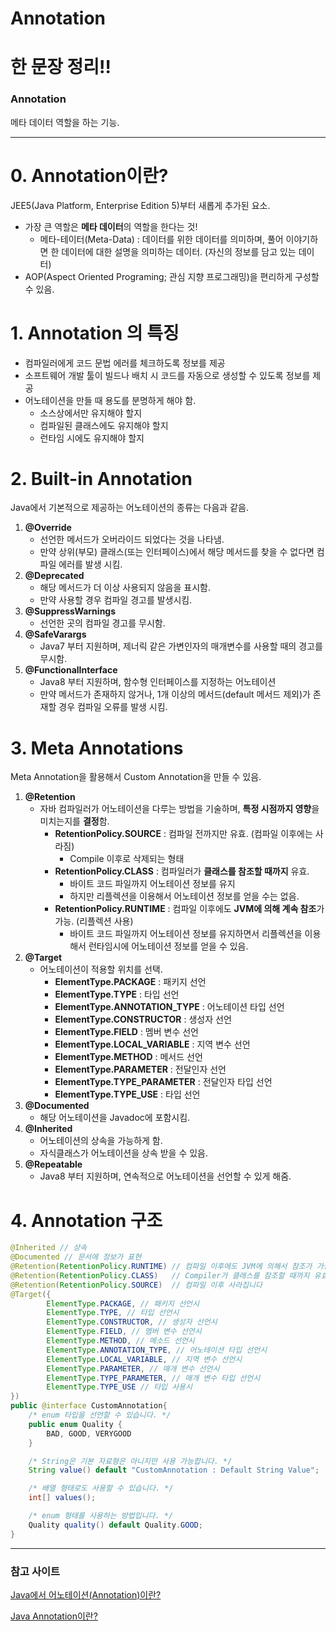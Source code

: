 # Annotation

# 한 문장 정리‼️

### Annotation

메타 데이터 역할을 하는 기능. 

---

# 0. Annotation이란?

JEE5(Java Platform, Enterprise Edition 5)부터 새롭게 추가된 요소.

- 가장 큰 역할은 **메타 데이터**의 역할을 한다는 것!
    - 메타-테이터(Meta-Data) : 데이터를 위한 데이터를 의미하며, 풀어 이야기하면 한 데이터에 대한 설명을 의미하는 데이터. (자신의 정보를 담고 있는 데이터)
- AOP(Aspect Oriented Programing; 관심 지향 프로그래밍)을 편리하게 구성할 수 있음.

# 1. Annotation 의 특징

- 컴파일러에게 코드 문법 에러를 체크하도록 정보를 제공
- 소프트웨어 개발 툴이 빌드나 배치 시 코드를 자동으로 생성할 수 있도록 정보를 제공
- 어노테이션을 만들 때 용도를 분명하게 해야 함.
    - 소스상에서만 유지해야 할지
    - 컴파일된 클래스에도 유지해야 할지
    - 런타임 시에도 유지해야 할지

# 2. Built-in Annotation

Java에서 기본적으로 제공하는 어노테이션의 종류는 다음과 같음.

1. **@Override**
    - 선언한 메서드가 오버라이드 되었다는 것을 나타냄.
    - 만약 상위(부모) 클래스(또는 인터페이스)에서 해당 메서드를 찾을 수 없다면 컴파일 에러를 발생 시킴.
2. **@Deprecated**
    - 해당 메서드가 더 이상 사용되지 않음을 표시함.
    - 만약 사용할 경우 컴파일 경고를 발생시킴.
3. **@SuppressWarnings**
    - 선언한 곳의 컴파일 경고를 무시함.
4. **@SafeVarargs**
    - Java7 부터 지원하며, 제너릭 같은 가변인자의 매개변수를 사용할 때의 경고를 무시함.
5. **@FunctionalInterface**
    - Java8 부터 지원하며, 함수형 인터페이스를 지정하는 어노테이션
    - 만약 메서드가 존재하지 않거나, 1개 이상의 메서드(default 메서드 제외)가 존재할 경우 컴파일 오류를 발생 시킴.

# 3. Meta Annotations

Meta Annotation을 활용해서 Custom Annotation을 만들 수 있음.

1. **@Retention**
    - 자바 컴파일러가 어노테이션을 다루는 방법을 기술하며, **특정 시점까지 영향**을 미치는지를 **결정**함.
        - **RetentionPolicy.SOURCE** : 컴파일 전까지만 유효. (컴파일 이후에는 사라짐)
            - Compile 이후로 삭제되는 형태
        - **RetentionPolicy.CLASS** : 컴파일러가 **클래스를 참조할 때까지** 유효.
            - 바이트 코드 파일까지 어노테이션 정보를 유지
            - 하지만 리플렉션을 이용해서 어노테이션 정보를 얻을 수는 없음.
        - **RetentionPolicy.RUNTIME** : 컴파일 이후에도 **JVM에 의해 계속 참조**가 가능. (리플렉션 사용)
            - 바이트 코드 파일까지 어노테이션 정보를 유지하면서 리플렉션을 이용해서 런타임시에 어노테이션 정보를 얻을 수 있음.
2. **@Target**
    - 어노테이션이 적용할 위치를 선택.
        - **ElementType.PACKAGE** : 패키지 선언
        - **ElementType.TYPE** : 타입 선언
        - **ElementType.ANNOTATION_TYPE** : 어노테이션 타입 선언
        - **ElementType.CONSTRUCTOR** : 생성자 선언
        - **ElementType.FIELD** : 멤버 변수 선언
        - **ElementType.LOCAL_VARIABLE** : 지역 변수 선언
        - **ElementType.METHOD** : 메서드 선언
        - **ElementType.PARAMETER** : 전달인자 선언
        - **ElementType.TYPE_PARAMETER** : 전달인자 타입 선언
        - **ElementType.TYPE_USE** : 타입 선언
3. **@Documented**
    - 해당 어노테이션을 Javadoc에 포함시킴.
4. **@Inherited**
    - 어노테이션의 상속을 가능하게 함.
    - 자식클래스가 어노테이션을 상속 받을 수 있음.
5. **@Repeatable**
    - Java8 부터 지원하며, 연속적으로 어노테이션을 선언할 수 있게 해줌.

# 4. Annotation 구조

```java
@Inherited // 상속
@Documented // 문서에 정보가 표현
@Retention(RetentionPolicy.RUNTIME) // 컴파일 이후에도 JVM에 의해서 참조가 가능합니다
@Retention(RetentionPolicy.CLASS)   // Compiler가 클래스를 참조할 때까지 유효합니다
@Retention(RetentionPolicy.SOURCE)  // 컴파일 이후 사라집니다
@Target({
		ElementType.PACKAGE, // 패키지 선언시
		ElementType.TYPE, // 타입 선언시
		ElementType.CONSTRUCTOR, // 생성자 선언시
		ElementType.FIELD, // 멤버 변수 선언시
		ElementType.METHOD, // 메소드 선언시
		ElementType.ANNOTATION_TYPE, // 어노테이션 타입 선언시
		ElementType.LOCAL_VARIABLE, // 지역 변수 선언시
		ElementType.PARAMETER, // 매개 변수 선언시
		ElementType.TYPE_PARAMETER, // 매개 변수 타입 선언시
		ElementType.TYPE_USE // 타입 사용시
})
public @interface CustomAnnotation{
	/* enum 타입을 선언할 수 있습니다. */
	public enum Quality {
		BAD, GOOD, VERYGOOD
	}

	/* String은 기본 자료형은 아니지만 사용 가능합니다. */
	String value() default "CustomAnnotation : Default String Value";

	/* 배열 형태로도 사용할 수 있습니다. */
	int[] values();

	/* enum 형태를 사용하는 방법입니다. */
	Quality quality() default Quality.GOOD;
}
```

---

### 참고 사이트

[Java에서 어노테이션(Annotation)이란?](https://elfinlas.github.io/2017/12/14/java-annotation/)

[Java Annotation이란?](https://nesoy.github.io/articles/2018-04/Java-Annotation)